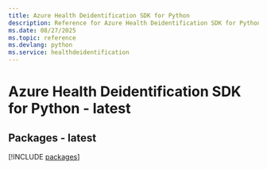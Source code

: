 ```yaml
---
title: Azure Health Deidentification SDK for Python
description: Reference for Azure Health Deidentification SDK for Python
ms.date: 08/27/2025
ms.topic: reference
ms.devlang: python
ms.service: healthdeidentification
---
```

# Azure Health Deidentification SDK for Python - latest
## Packages - latest
[!INCLUDE [packages](health-deidentification-index.md)]